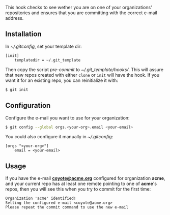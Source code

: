 This hook checks to see wether you are on one of your organizations' repositories and ensures that you are committing with the correct e-mail address.


## Installation

In *~/.gitconfig*, set your template dir:

```
[init]
    templatedir = ~/.git_template
```

Then copy the script *pre-commit* to *~/.git_template/hooks/*. This will assure that new repos created with either `clone` or `init` will have the hook. If you want it for an existing repo, you can reinitialize it with:

```bash
$ git init
```

## Configuration

Configure the e-mail you want to use for your organization:

```bash
$ git config --global orgs.<your-org>.email <your-email>
```

You could also configure it manually in *~/.gitconfig*:

```
[orgs "<your-org>"]
    email = <your-email>
```

## Usage

If you have the e-mail **coyote@acme.org** configured for organization **acme**, and your current repo has at least one remote pointing to one of **acme**'s repos, then you will see this when you try to commit for the first time:

```
Organization 'acme' identified!
Setting the configured e-mail <coyote@acme.org>
Please repeat the commit command to use the new e-mail
```
